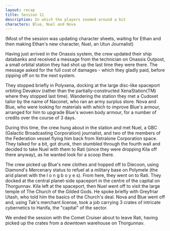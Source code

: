 ```yaml
---
layout: recap
title: Session 11
description: In which the players zoomed around a bit
characters: Blue, Nuel and Nova
---
```

(Most of the session was updating character sheets, waiting for Ethan and then making Ethan's new character, Nuel, an Utun Journalist)

Having just arrived in the Onassis system, the crew updated their ship databanks and received a message from the technician on Onassis Outpost, a small orbital station they had shot up the last time they were there. The message asked for the full cost of damages - which they gladly paid, before zipping off on to the next system.

They stopped briefly in Polyxena, docking at the large disc-like spaceport orbiting Devakov (rather than the partially-constructed XenaStation(TM) where they stopped last time). Wandering the station they met a Cudoxet tailor by the name of Naconet, who ran an army surplus store. Nova and Blue, who were looking for materials with which to improve Blue's armour, arranged for him to upgrade Blue's woven body armour, for a number of credits over the course of 3 days.

During this time, the crew hung about in the station and met Nuel, a GBC (Galactic Broadcasting Corporation) journalist, and two of the members of the Federation vessel flying him back from Xetralone Corporation space. They talked for a bit, got drunk, then stumbled through the fourth wall and decided to take Nuel with them to Rati (since they were dropping Kila off there anyway), as he wanted look for a scoop there.

The crew picked up Blue's new clothes and hopped off to Diecoon, using Diamond's Mercenary status to refuel at a military base on Polymele (the arid planet with the l o n g b o y e s). From here, they went on to Rati. They docked at the central planet-side spaceport in the centre of the capital on Thorgunnav. Kila left at the spaceport, then Nuel went off to visit the large temple of The Church of the Gilded Gods. He spoke briefly with Greyfriar Utash, who told him the basics of the Church's deal. Nova and Blue went off and, using Tak's merchant license, took a job carrying 3 crates of intricate cybernetics to Hanifa, the "capital" of the sector. 

We ended the session with the Comet Cruiser about to leave Rati, having picked up the crates from a downtown warehouse on Thorgunnav. 